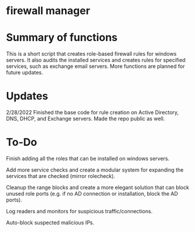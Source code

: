 # firewall manager
 
# Summary of functions
This is a short script that creates role-based firewall rules for windows servers. It also audits the installed services and creates rules for specified services, such as exchange email servers. More functions are planned for future updates.

# Updates
2/28/2022
Finished the base code for rule creation on Active Directory, DNS, DHCP, and Exchange servers. Made the repo public as well.

# To-Do
Finish adding all the roles that can be installed on windows servers.

Add more service checks and create a modular system for expanding the services that are checked (mirror rolecheck).

Cleanup the range blocks and create a more elegant solution that can block unused role ports (e.g. if no AD connection or installation, block the AD ports).

Log readers and monitors for suspicious traffic/connections.

Auto-block suspected malicious IPs.
